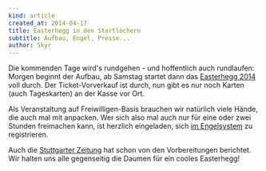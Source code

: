 ```yaml
---
kind: article
created_at: 2014-04-17
title: Easterhegg in den Startlöchern
subtitle: Aufbau, Engel, Presse...
author: Skyr
---
```

Die kommenden Tage wird's rundgehen - und hoffentlich auch rundlaufen:
Morgen beginnt der Aufbau, ab Samstag startet dann das [Easterhegg
2014](http://eh14.easterhegg.info/) voll durch. Der Ticket-Vorverkauf
ist durch, nun gibt es nur noch Karten (auch Tageskarten) an der Kasse
vor Ort.

Als Veranstaltung auf Freiwilligen-Basis brauchen wir natürlich viele
Hände, die auch mal mit anpacken. Wer sich also mal auch nur für eine
oder zwei Stunden freimachen kann, ist herzlich eingeladen, sich [im
Engelsystem](https://engelsystem.de/eh14/) zu registrieren.

Auch die [Stuttgarter
Zeitung](http://www.stuttgarter-zeitung.de/inhalt.easterhegg-stuttgart-2014-ostertreffen-der-hacker.e7cadd58-38af-4d72-acac-0873c7867bb2.html)
hat schon von den Vorbereitungen berichtet. Wir halten uns alle
gegenseitig die Daumen für ein cooles Easterhegg!

